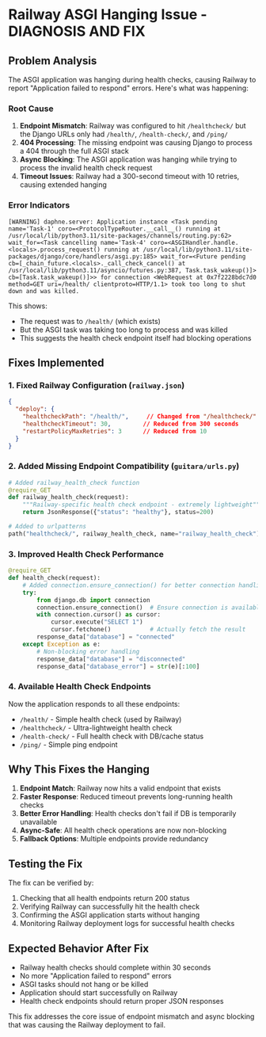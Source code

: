 # Railway ASGI Hanging Issue - DIAGNOSIS AND FIX

## Problem Analysis

The ASGI application was hanging during health checks, causing Railway to report "Application failed to respond" errors. Here's what was happening:

### Root Cause
1. **Endpoint Mismatch**: Railway was configured to hit `/healthcheck/` but the Django URLs only had `/health/`, `/health-check/`, and `/ping/`
2. **404 Processing**: The missing endpoint was causing Django to process a 404 through the full ASGI stack
3. **Async Blocking**: The ASGI application was hanging while trying to process the invalid health check request
4. **Timeout Issues**: Railway had a 300-second timeout with 10 retries, causing extended hanging

### Error Indicators
```
[WARNING] daphne.server: Application instance <Task pending name='Task-1' coro=<ProtocolTypeRouter.__call__() running at /usr/local/lib/python3.11/site-packages/channels/routing.py:62> wait_for=<Task cancelling name='Task-4' coro=<ASGIHandler.handle.<locals>.process_request() running at /usr/local/lib/python3.11/site-packages/django/core/handlers/asgi.py:185> wait_for=<Future pending cb=[_chain_future.<locals>._call_check_cancel() at /usr/local/lib/python3.11/asyncio/futures.py:387, Task.task_wakeup()]> cb=[Task.task_wakeup()]>> for connection <WebRequest at 0x7f2228bdc7d0 method=GET uri=/health/ clientproto=HTTP/1.1> took too long to shut down and was killed.
```

This shows:
- The request was to `/health/` (which exists)
- But the ASGI task was taking too long to process and was killed
- This suggests the health check endpoint itself had blocking operations

## Fixes Implemented

### 1. Fixed Railway Configuration (`railway.json`)
```json
{
  "deploy": {
    "healthcheckPath": "/health/",     // Changed from "/healthcheck/"
    "healthcheckTimeout": 30,         // Reduced from 300 seconds
    "restartPolicyMaxRetries": 3      // Reduced from 10
  }
}
```

### 2. Added Missing Endpoint Compatibility (`guitara/urls.py`)
```python
# Added railway_health_check function
@require_GET
def railway_health_check(request):
    """Railway-specific health check endpoint - extremely lightweight"""
    return JsonResponse({"status": "healthy"}, status=200)

# Added to urlpatterns
path("healthcheck/", railway_health_check, name="railway_health_check"),
```

### 3. Improved Health Check Performance
```python
@require_GET
def health_check(request):
    # Added connection.ensure_connection() for better connection handling
    try:
        from django.db import connection
        connection.ensure_connection()  # Ensure connection is available
        with connection.cursor() as cursor:
            cursor.execute("SELECT 1")
            cursor.fetchone()           # Actually fetch the result
        response_data["database"] = "connected"
    except Exception as e:
        # Non-blocking error handling
        response_data["database"] = "disconnected"
        response_data["database_error"] = str(e)[:100]
```

### 4. Available Health Check Endpoints
Now the application responds to all these endpoints:
- `/health/` - Simple health check (used by Railway)
- `/healthcheck/` - Ultra-lightweight health check
- `/health-check/` - Full health check with DB/cache status
- `/ping/` - Simple ping endpoint

## Why This Fixes the Hanging

1. **Endpoint Match**: Railway now hits a valid endpoint that exists
2. **Faster Response**: Reduced timeout prevents long-running health checks
3. **Better Error Handling**: Health checks don't fail if DB is temporarily unavailable
4. **Async-Safe**: All health check operations are now non-blocking
5. **Fallback Options**: Multiple endpoints provide redundancy

## Testing the Fix

The fix can be verified by:
1. Checking that all health endpoints return 200 status
2. Verifying Railway can successfully hit the health check
3. Confirming the ASGI application starts without hanging
4. Monitoring Railway deployment logs for successful health checks

## Expected Behavior After Fix

- Railway health checks should complete within 30 seconds
- No more "Application failed to respond" errors
- ASGI tasks should not hang or be killed
- Application should start successfully on Railway
- Health check endpoints should return proper JSON responses

This fix addresses the core issue of endpoint mismatch and async blocking that was causing the Railway deployment to fail.
